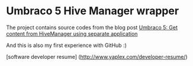 Umbraco 5 Hive Manager wrapper
======================

The project contains source codes from the blog post
[Umbraco 5: Get content from HiveManager using separate application](http://blog.yaplex.com/umbraco/umbraco-5-get-content-from-hivemanager-using-separate-application/ "Access HiveManager outside of Umbraco")

And this is also my first experience with GitHub :)

[software developer resume] (http://www.yaplex.com/developer-resume/)
